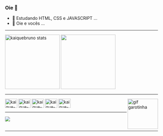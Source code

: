 ### Oie 🥀

- 🌱 Estudando HTML, CSS e JAVASCRIPT ...
- 🤔 Oie e vocês ...
<hr>
<div> 
  <img height="180em" src="https://github-readme-stats.vercel.app/api?username=KaiqueBruno&show_icons=false&theme=midnight-purple&include_all_commits=true&count_private=true" alt="kaiquebruno stats"/>
  <img height="180em" src="https://github-readme-stats.vercel.app/api/top-langs/?username=KaiqueBruno&layout=compact&show_icons=false&theme=midnight-purple&count_private=true&%22/%3E" />
<div/>

<hr>
<div style="display: inline_block">
  <img align="center" alt="kaique-html" height="30" width="40" src="https://cdn.jsdelivr.net/gh/devicons/devicon/icons/html5/html5-original.svg" >
  <img align="center" alt="kaique-css" height="30" width="40" src="https://cdn.jsdelivr.net/gh/devicons/devicon/icons/css3/css3-original.svg" >
  <img align="center" alt="kaique-javascript" height="30" width="40" src="https://cdn.jsdelivr.net/gh/devicons/devicon/icons/javascript/javascript-original.svg" >
  <img align="center" alt="kaique-react" height="30" width="40" src="https://cdn.jsdelivr.net/gh/devicons/devicon/icons/react/react-original.svg" >
  <img align="center" alt="kaique-react" height="30" width="40" src="https://cdn.jsdelivr.net/gh/devicons/devicon/icons/typescript/typescript-original.svg" >
  <img align="right" alt="gif garotinha" src="https://i.picasion.com/pic92/2ba952231284fbe5698d5950d5a77acf.gif" width="100" height="100" border="0" alt="https://picasion.com/" >
<div/> 
<hr>
<div>
    <a href="https://www.instagram.com/kaiquebruno___/" target="_blank"><img src="https://img.shields.io/badge/-Instagram-%23E4405F?style=for-the-badge&logo=instagram&logoColor=white" target="_blank"></a>
<div/>   
<hr>

